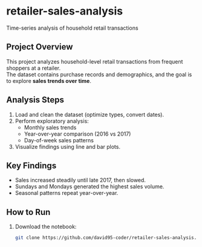 # retailer-sales-analysis
Time-series analysis of household retail transactions

## Project Overview
This project analyzes household-level retail transactions from frequent shoppers at a retailer.  
The dataset contains purchase records and demographics, and the goal is to explore **sales trends over time**.

## Analysis Steps
1. Load and clean the dataset (optimize types, convert dates).  
2. Perform exploratory analysis:  
   - Monthly sales trends  
   - Year-over-year comparison (2016 vs 2017)  
   - Day-of-week sales patterns  
3. Visualize findings using line and bar plots.

## Key Findings
- Sales increased steadily until late 2017, then slowed.  
- Sundays and Mondays generated the highest sales volume.  
- Seasonal patterns repeat year-over-year.

## How to Run
1. Download the notebook:  
   ```bash
   git clone https://github.com/david95-coder/retailer-sales-analysis.git
